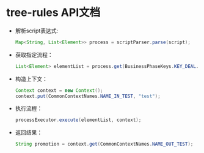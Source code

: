 # tree-rules API文档

+ 解析script表达式:
	
	```Java
	Map<String, List<Element>> process = scriptParser.parse(script);
	```
	
+ 获取指定流程：

    ```Java
    List<Element> elementList = process.get(BusinessPhaseKeys.KEY_DEAL.getValue());
    ```
    
+ 构造上下文：

    ```Java
    Context context = new Context();
    context.put(CommonContextNames.NAME_IN_TEST, "test");
    ```
    
+ 执行流程：

    ```Java
    processExecutor.execute(elementList, context);
    ```
    
+ 返回结果：

    ```Java
    String promotion = context.get(CommonContextNames.NAME_OUT_TEST);
    ```